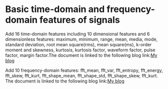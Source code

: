 # Basic time-domain and frequency-domain features of signals

Add 16 time-domain features including 10 dimensional features and 6 dimensionless features: maximum, minimum, range, mean, media, mode, standard deviation, root mean square(rms), mean square(ms), k-order moment and skewness, kurtosis, kurtosis factor, waveform factor, pulse factor, margin factor.The document is linked to the following blog link:[My blog](https://www.jianshu.com/p/3e83d91c3d8a) 

Add 10 frequency-domain features: fft_mean, fft_var, fft_entropy, fft_energy, fft_skew, fft_kurt, fft_shape_mean, fft_shape_std, fft_shape_skew, fft_kurt. The document is linked to the following blog link:[My blog](https://www.jianshu.com/p/f6516d5a71ed) 
